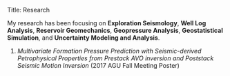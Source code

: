 Title: Research

My research has been focusing on **Exploration Seismology**, **Well Log Analysis**, **Reservoir Geomechanics**, **Geopressure Analysis**, **Geostatistical Simulation**, and **Uncertainty Modeling and Analysis**.

1. *Multivariate Formation Pressure Prediction with Seismic-derived Petrophysical Properties from Prestack AVO inversion and Poststack Seismic Motion Inversion* (2017 AGU Fall Meeting Poster) [<i class="fa fa-download" aria-hidden="true"></i>](https://github.com/whimian/user_page_pelican/blob/master/files/Yu_Hao_2017_AGU_Fall_Meeting_Poster.pdf?raw=true)
